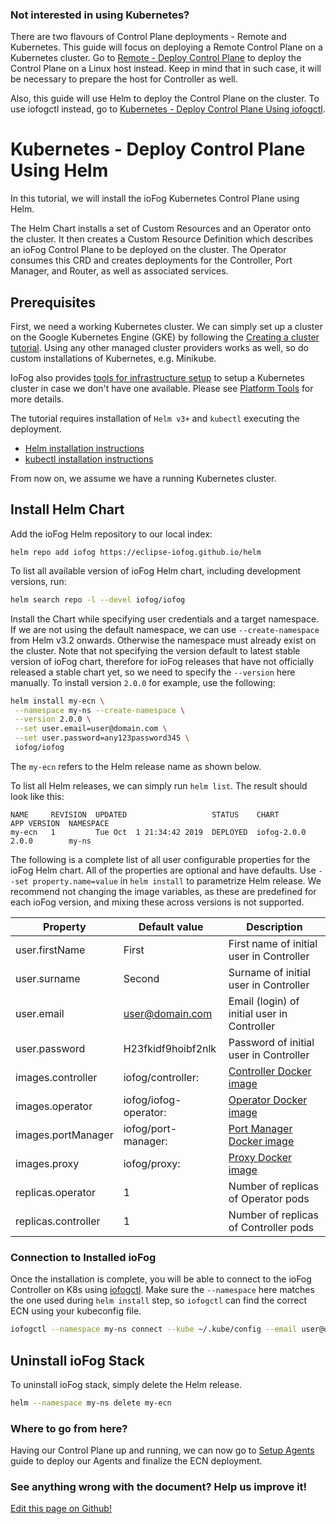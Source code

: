 <aside class="notifications tip">
  <h3><img src="/images/icos/ico-tip.svg" alt="">Not interested in using Kubernetes?</h3>
  <p>There are two flavours of Control Plane deployments - Remote and Kubernetes. This guide will focus on deploying a Remote Control Plane on a Kubernetes cluster. Go to <a href="remote-control-plane.html">Remote - Deploy Control Plane</a> to deploy the Control Plane on a Linux host instead. Keep in mind that in such case, it will be necessary to prepare the host for Controller as well.</p>
  <p>Also, this guide will use Helm to deploy the Control Plane on the cluster. To use iofogctl instead, go to <a href="kubernetes-iofogctl.html"> Kubernetes - Deploy Control Plane Using iofogctl</a>.</p>
</aside>

# Kubernetes - Deploy Control Plane Using Helm

In this tutorial, we will install the ioFog Kubernetes Control Plane using Helm.

The Helm Chart installs a set of Custom Resources and an Operator onto the cluster. It then creates a Custom Resource Definition which describes an ioFog Control Plane to be deployed on the cluster. The Operator consumes this CRD and creates deployments for the Controller, Port Manager, and Router, as well as associated services.

## Prerequisites

First, we need a working Kubernetes cluster. We can simply set up a cluster on the Google Kubernetes Engine (GKE) by following the [Creating a cluster tutorial](https://cloud.google.com/kubernetes-engine/docs/how-to/creating-a-cluster). Using any other managed cluster providers works as well, so do custom installations of Kubernetes, e.g. Minikube.

IoFog also provides [tools for infrastructure setup](https://github.com/eclipse-iofog/platform) to setup a Kubernetes cluster in case we don't have one available. Please see [Platform Tools](./platform-tools.html) for more details.

The tutorial requires installation of `Helm v3+` and `kubectl` executing the deployment.

- [Helm installation instructions](https://helm.sh/docs/using_helm/#installing-helm)
- [kubectl installation instructions](https://kubernetes.io/docs/tasks/tools/install-kubectl/)

From now on, we assume we have a running Kubernetes cluster.

## Install Helm Chart

Add the ioFog Helm repository to our local index:

```plain
helm repo add iofog https://eclipse-iofog.github.io/helm
```

To list all available version of ioFog Helm chart, including development versions, run:

```bash
helm search repo -l --devel iofog/iofog
```

Install the Chart while specifying user credentials and a target namespace. If we are not using the default namespace, we can use `--create-namespace` from Helm v3.2 onwards. Otherwise the namespace must already exist on the cluster. Note that not specifying the version default to latest stable version of ioFog chart, therefore for ioFog releases that have not officially released a stable chart yet, so we need to specify the `--version` here manually. To install version `2.0.0` for example, use the following:

```bash
helm install my-ecn \
 --namespace my-ns --create-namespace \
 --version 2.0.0 \
 --set user.email=user@domain.com \
 --set user.password=any123password345 \
 iofog/iofog
```

The `my-ecn` refers to the Helm release name as shown below.

To list all Helm releases, we can simply run `helm list`. The result should look like this:

```plain
NAME     REVISION  UPDATED                   STATUS    CHART             APP VERSION  NAMESPACE
my-ecn   1         Tue Oct  1 21:34:42 2019  DEPLOYED  iofog-2.0.0       2.0.0        my-ns
```

The following is a complete list of all user configurable properties for the ioFog Helm chart. All of the properties are optional and have defaults. Use `--set property.name=value` in `helm install` to parametrize Helm release. We recommend not changing the image variables, as these are predefined for each ioFog version, and mixing these across versions is not supported.

| Property            | Default value                  | Description                                                                   |
| ------------------- | ------------------------------ | ----------------------------------------------------------------------------- |
| user.firstName      | First                          | First name of initial user in Controller                                      |
| user.surname        | Second                         | Surname of initial user in Controller                                         |
| user.email          | user@domain.com                | Email (login) of initial user in Controller                                   |
| user.password       | H23fkidf9hoibf2nlk             | Password of initial user in Controller                                        |
| images.controller   | iofog/controller:<version>     | [Controller Docker image](https://hub.docker.com/r/iofog/controller/tags)     |
| images.operator     | iofog/iofog-operator:<version> | [Operator Docker image](https://hub.docker.com/r/iofog/iofog-operator/tags)   |
| images.portManager  | iofog/port-manager:<version>   | [Port Manager Docker image](https://hub.docker.com/r/iofog/port-manager/tags) |
| images.proxy        | iofog/proxy:<version>          | [Proxy Docker image](https://hub.docker.com/r/iofog/proxy/tags)               |
| replicas.operator   | 1                              | Number of replicas of Operator pods                                           |
| replicas.controller | 1                              | Number of replicas of Controller pods                                         |

### Connection to Installed ioFog

Once the installation is complete, you will be able to connect to the ioFog Controller on K8s using [iofogctl](../iofogctl/introduction.html). Make sure the `--namespace` here matches the one used during `helm install` step, so `iofogctl` can find the correct ECN using your kubeconfig file.

```bash
iofogctl --namespace my-ns connect --kube ~/.kube/config --email user@domain.com --pass H23fkidf9hoibf2nlk
```

## Uninstall ioFog Stack

To uninstall ioFog stack, simply delete the Helm release.

```bash
helm --namespace my-ns delete my-ecn
```

<aside class="notifications tip">
  <h3><img src="/images/icos/ico-tip.svg" alt="">Where to go from here?</h3>
  <p>Having our Control Plane up and running, we can now go to <a href="setup-your-agents.html">Setup Agents</a> guide to deploy our Agents and finalize the ECN deployment.</p>
</aside>

<aside class="notifications contribute">
  <h3><img src="/images/icos/ico-github.svg" alt="">See anything wrong with the document? Help us improve it!</h3>
  <a href="https://github.com/eclipse-iofog/iofog.org/edit/develop/content/docs/3.0/platform-deployment/kubernetes-helm.md"
    target="_blank">
    <p>Edit this page on Github!</p>
  </a>
</aside>
